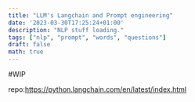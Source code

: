 ```yaml
---
title: "LLM's Langchain and Prompt engineering"
date: '2023-03-30T17:25:24+01:00'
description: "NLP stuff loading."
tags: ["nlp", "prompt", "words", "questions"]
draft: false
math: true
---
```


#WIP

repo:https://python.langchain.com/en/latest/index.html